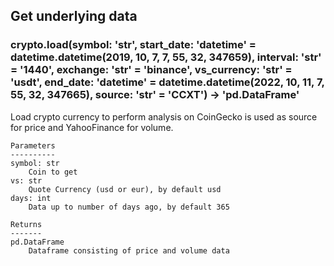 ## Get underlying data 
### crypto.load(symbol: 'str', start_date: 'datetime' = datetime.datetime(2019, 10, 7, 7, 55, 32, 347659), interval: 'str' = '1440', exchange: 'str' = 'binance', vs_currency: 'str' = 'usdt', end_date: 'datetime' = datetime.datetime(2022, 10, 11, 7, 55, 32, 347665), source: 'str' = 'CCXT') -> 'pd.DataFrame'

Load crypto currency to perform analysis on CoinGecko is used as source for price and
    YahooFinance for volume.

    Parameters
    ----------
    symbol: str
        Coin to get
    vs: str
        Quote Currency (usd or eur), by default usd
    days: int
        Data up to number of days ago, by default 365

    Returns
    -------
    pd.DataFrame
        Dataframe consisting of price and volume data
